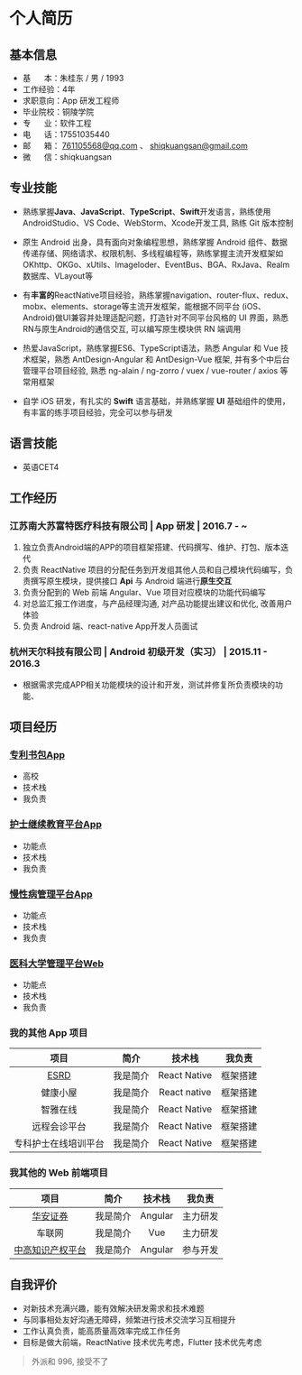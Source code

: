 
# 个人简历


[^_^]: <p><a href="./README_en.md">English</a></p>


## 基本信息
- 基&nbsp;&nbsp;&nbsp;&nbsp;&nbsp;&nbsp;本：朱桂东 / 男 / 1993
- 工作经验：4年
- 求职意向：App 研发工程师
- 毕业院校：铜陵学院
- 专&nbsp;&nbsp;&nbsp;&nbsp;&nbsp;&nbsp;业：软件工程
- 电&nbsp;&nbsp;&nbsp;&nbsp;&nbsp;&nbsp;话：17551035440
- 邮&nbsp;&nbsp;&nbsp;&nbsp;&nbsp;&nbsp;箱： 761105568@qq.com 、 shiqkuangsan@gmail.com
- 微&nbsp;&nbsp;&nbsp;&nbsp;&nbsp;&nbsp;信：shiqkuangsan

## 专业技能
- 熟练掌握**Java**、**JavaScript**、**TypeScript**、**Swift**开发语言，熟练使用AndroidStudio、VS Code、WebStorm、Xcode开发工具, 熟练 Git 版本控制

- 原生 Android 出身，具有面向对象编程思想，熟练掌握 Android 组件、数据传递存储、网络请求、权限机制、多线程编程等，熟练掌握主流开发框架如OKhttp、OKGo、xUtils、Imageloder、EventBus、BGA、RxJava、Realm数据库、VLayout等

- 有**丰富的**ReactNative项目经验，熟练掌握navigation、router-flux、redux、mobx、elements、storage等主流开发框架，能根据不同平台 (iOS、Android)做UI兼容并处理适配问题，打造针对不同平台风格的 UI 界面，熟悉RN与原生Android的通信交互, 可以编写原生模块供 RN 端调用

- 热爱JavaScript，熟练掌握ES6、TypeScript语法，熟悉 Angular 和 Vue 技术框架，熟悉 AntDesign-Angular 和 AntDesign-Vue 框架, 并有多个中后台管理平台项目经验, 熟悉 ng-alain / ng-zorro / vuex / vue-router / axios 等常用框架

- 自学 iOS 研发，有扎实的 **Swift** 语言基础，并熟练掌握 **UI** 基础组件的使用，有丰富的练手项目经验，完全可以参与研发


## 语言技能
- 英语CET4

## 工作经历
### 江苏南大苏富特医疗科技有限公司 |  App 研发 |  2016.7 - ~
1. 独立负责Android端的APP的项目框架搭建、代码撰写、维护、打包、版本迭代
2. 负责 ReactNative 项目的分配任务到开发组其他人员和自己模块代码编写，负责撰写原生模块，提供接口 **Api** 与 Android 端进行**原生交互**
3. 负责分配到的 Web 前端 Angular、Vue 项目对应模块的功能代码编写
4. 对总监汇报工作进度，与产品经理沟通, 对产品功能提出建议和优化, 改善用户体验
5. 负责 Android 端、react-native App开发人员面试 

### 杭州天尔科技有限公司 |  Android 初级开发（实习） |  2015.11 - 2016.3
- 根据需求完成APP相关功能模块的设计和开发，测试并修复所负责模块的功能、



## 项目经历

### [专利书包App](https://apps.apple.com/cn/app/id1446241863) 
[^_^]:  2018.10 - 2018.12
- 高校
- 技术栈
- 我负责


### [护士继续教育平台App](https://apps.apple.com/cn/app/id1433883456) 
[^_^]:  2018.06 - 2018.8
- 功能点
- 技术栈
- 我负责

### [慢性病管理平台App](https://apps.apple.com/cn/app/id1407176114) 
[^_^]:  2016.12 - 2017.9
- 功能点
- 技术栈
- 我负责

### [医科大学管理平台Web](https://www.baidu.com) 
[^_^]:  2019.10 - ~
- 功能点
- 技术栈
- 我负责

### 我的其他 App 项目

| 项目         | 简介   | 技术栈          | 我负责  |
|:----------:|:----:|:------------:|:----:|
|[ESRD](https://baidu.com)        | 我是简介 | React Native | 框架搭建 |
| 健康小屋       | 我是简介 | React native | 框架搭建 |
| 智雅在线       | 我是简介 | React Native | 框架搭建 |
| 远程会诊平台     | 我是简介 | React Native | 框架搭建 |
| 专科护士在线培训平台 | 我是简介 | React Native | 框架搭建 |

### 我其他的 Web 前端项目

| 项目         | 简介   | 技术栈          | 我负责  |
|:----------:|:----:|:------------:|:----:|
|[华安证券](https://baidu.com)        | 我是简介 | Angular | 主力研发 |
| 车联网       | 我是简介 | Vue | 主力研发 |
| [中高知识产权平台](https://www.cnuip.com)       | 我是简介 | Angular | 参与开发 |


## 自我评价
- 对新技术充满兴趣，能有效解决研发需求和技术难题
- 与同事相处友好沟通无障碍，频繁进行技术交流学习互相提升
- 工作认真负责，能高质量高效率完成工作任务
- 目标是做大前端，ReactNative 技术优先考虑，Flutter 技术优先考虑

>外派和 996, 接受不了
